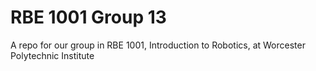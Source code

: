 # RBE 1001 Group 13
A repo for our group in RBE 1001, Introduction to Robotics, at Worcester Polytechnic Institute
